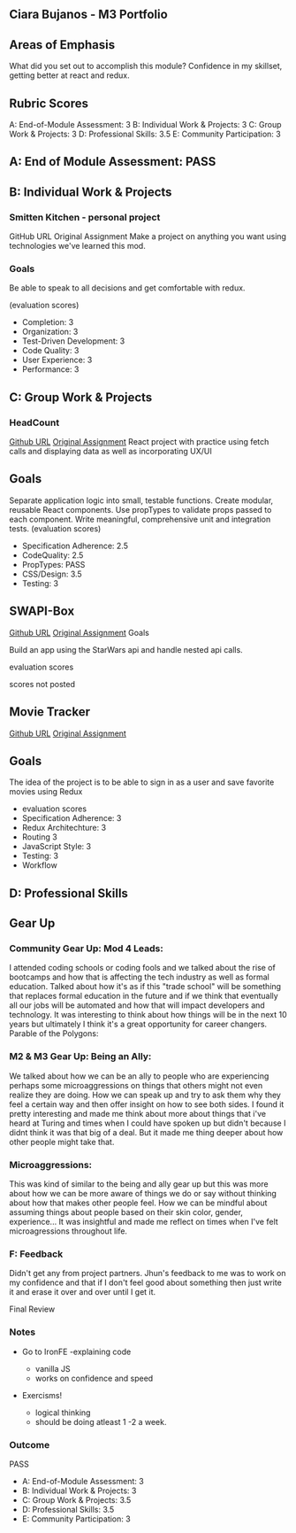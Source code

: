 ## Ciara Bujanos - M3 Portfolio

## Areas of Emphasis

What did you set out to accomplish this module? 
Confidence in my skillset, getting better at react and redux.

## Rubric Scores

A: End-of-Module Assessment: 3
B: Individual Work & Projects: 3
C: Group Work & Projects: 3
D: Professional Skills: 3.5
E: Community Participation: 3

## A: End of Module Assessment: PASS

## B: Individual Work & Projects

### Smitten Kitchen - personal project

GitHub URL
Original Assignment
Make a project on anything you want using technologies we've learned this mod. 

### Goals
Be able to speak to all decisions and get comfortable with redux.

(evaluation scores)
* Completion: 3
* Organization: 3
* Test-Driven Development: 3
* Code Quality: 3
* User Experience: 3
* Performance: 3

## C: Group Work & Projects

### HeadCount

[Github URL](https://github.com/buji405/headcount2.0)
[Original Assignment](https://github.com/turingschool-examples/headcount2.0)
React project with practice using fetch calls and displaying data as well as incorporating UX/UI

## Goals

Separate application logic into small, testable functions. Create modular, reusable React components. Use propTypes to validate props passed to each component. Write meaningful, comprehensive unit and integration tests.
(evaluation scores)

* Specification Adherence: 2.5
* CodeQuality: 2.5
* PropTypes: PASS
* CSS/Design: 3.5
* Testing: 3

## SWAPI-Box

[Github URL](https://github.com/buji405/swapi-box)
[Original Assignment](http://frontend.turing.io/projects/swapi-box.html)
Goals

Build an app using the StarWars api and handle nested api calls. 

evaluation scores

scores not posted 

## Movie Tracker

[Github URL](https://github.com/buji405/movie-tracker)
[Original Assignment](https://github.com/turingschool-examples/movie-tracker)

## Goals
The idea of the project is to be able to sign in as a user and save favorite movies using Redux

* evaluation scores
* Specification Adherence: 3
* Redux Architechture: 3 
* Routing 3
* JavaScript Style: 3
* Testing: 3
* Workflow

## D: Professional Skills

## Gear Up

### Community Gear Up: Mod 4 Leads:
I attended coding schools or coding fools and we talked about the rise of bootcamps and how that is affecting the tech industry as well as formal education. Talked about how it's as if this "trade school" will be something that replaces formal education in the future and if we think that eventually all our jobs will be automated and how that will impact developers and technology. It was interesting to think about how things will be in the next 10 years but ultimately I think it's a great opportunity for career changers.
Parable of the Polygons:

### M2 & M3 Gear Up: Being an Ally:
We talked about how we can be an ally to people who are experiencing perhaps some microaggressions on things that others might not even realize they are doing. How we can speak up and try to ask them why they feel a certain way and then offer insight on how to see both sides. I found it pretty interesting and made me think about more about things that i've heard at Turing and times when I could have spoken up but didn't because I didnt think it was that big of a deal. But it made me thing deeper about how other people might take that.

### Microaggressions:
This was kind of similar to the being and ally gear up but this was more about how we can be more aware of things we do or say without thinking about how that makes other people feel. How we can be mindful about assuming things about people based on their skin color, gender, experience... It was insightful and made me reflect on times when I've felt microagressions throughout life. 

### F: Feedback

Didn't get any from project partners. Jhun's feedback to me was to work on my confidence and that if I don't feel good about something then just write it and erase it over and over until I get it. 

Final Review

### Notes

- Go to IronFE 
    -explaining code 
    - vanilla JS
    - works on confidence and speed 

- Exercisms! 
    - logical thinking 
    - should be doing atleast 1 -2  a week. 

### Outcome

PASS

* A: End-of-Module Assessment: 3
* B: Individual Work & Projects: 3
* C: Group Work & Projects: 3.5
* D: Professional Skills: 3.5
* E: Community Participation: 3
